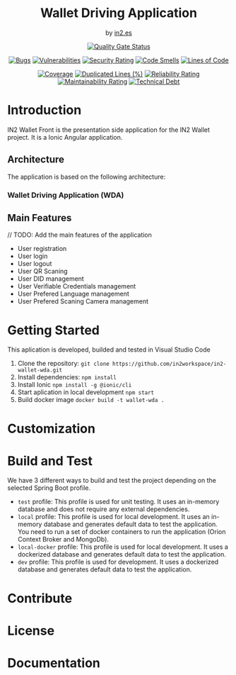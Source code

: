 <div align="center">

<h1>Wallet Driving Application</h1>
<span>by </span><a href="https://in2.es">in2.es</a>
<p><p>


[![Quality Gate Status](https://sonarcloud.io/api/project_badges/measure?project=in2workspace_wallet-driving-application&metric=alert_status)](https://sonarcloud.io/dashboard?id=in2workspace_wallet-driving-application)

[![Bugs](https://sonarcloud.io/api/project_badges/measure?project=in2workspace_wallet-driving-application&metric=bugs)](https://sonarcloud.io/summary/new_code?id=in2workspace_wallet-driving-application)
[![Vulnerabilities](https://sonarcloud.io/api/project_badges/measure?project=in2workspace_wallet-driving-application&metric=vulnerabilities)](https://sonarcloud.io/dashboard?id=in2workspace_wallet-driving-application)
[![Security Rating](https://sonarcloud.io/api/project_badges/measure?project=in2workspace_wallet-driving-application&metric=security_rating)](https://sonarcloud.io/dashboard?id=in2workspace_wallet-driving-application)
[![Code Smells](https://sonarcloud.io/api/project_badges/measure?project=in2workspace_wallet-driving-application&metric=code_smells)](https://sonarcloud.io/summary/new_code?id=in2workspace_wallet-driving-application)
[![Lines of Code](https://sonarcloud.io/api/project_badges/measure?project=in2workspace_wallet-driving-application&metric=ncloc)](https://sonarcloud.io/dashboard?id=in2workspace_wallet-driving-application)

[![Coverage](https://sonarcloud.io/api/project_badges/measure?project=in2workspace_wallet-driving-application&metric=coverage)](https://sonarcloud.io/summary/new_code?id=in2workspace_wallet-driving-application)
[![Duplicated Lines (%)](https://sonarcloud.io/api/project_badges/measure?project=in2workspace_wallet-driving-application&metric=duplicated_lines_density)](https://sonarcloud.io/summary/new_code?id=in2workspace_wallet-driving-application)
[![Reliability Rating](https://sonarcloud.io/api/project_badges/measure?project=in2workspace_wallet-driving-application&metric=reliability_rating)](https://sonarcloud.io/dashboard?id=in2workspace_wallet-driving-application)
[![Maintainability Rating](https://sonarcloud.io/api/project_badges/measure?project=in2workspace_wallet-driving-application&metric=sqale_rating)](https://sonarcloud.io/dashboard?id=in2workspace_wallet-driving-application)
[![Technical Debt](https://sonarcloud.io/api/project_badges/measure?project=in2workspace_wallet-driving-application&metric=sqale_index)](https://sonarcloud.io/summary/new_code?id=in2workspace_wallet-driving-application)

</div>

# Introduction 
IN2 Wallet Front is the presentation side application for the IN2 Wallet project. It is a Ionic Angular application. 

## Architecture
The application is based on the following architecture:
### Wallet Driving Application (WDA)

## Main Features
// TODO: Add the main features of the application
- User registration
- User login
- User logout
- User QR Scaning
- User DID management
- User Verifiable Credentials management
- User Prefered Language management
- User Prefered Scaning Camera management

# Getting Started
This aplication is developed, builded and tested in Visual Studio Code 
1. Clone the repository:
```git clone https://github.com/in2workspace/in2-wallet-wda.git```
2. Install dependencies:
```npm install```
3. Install Ionic
```npm install -g @ionic/cli```
4. Start aplication in local development
```npm start```
5. Build docker image
```docker build -t wallet-wda .```

# Customization



# Build and Test
We have 3 different ways to build and test the project depending on the selected Spring Boot profile.
- `test` profile: This profile is used for unit testing. It uses an in-memory database and does not require any external dependencies.
- `local` profile: This profile is used for local development. It uses an in-memory database and generates default data to test the application. You need to run a set of docker containers to run the application (Orion Context Broker and MongoDb).
- `local-docker` profile: This profile is used for local development. It uses a dockerized database and generates default data to test the application.
- `dev` profile: This profile is used for development. It uses a dockerized database and generates default data to test the application.

# Contribute

# License

# Documentation
